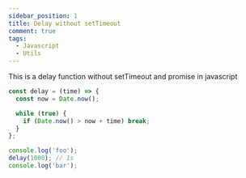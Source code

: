 ```yaml
---
sidebar_position: 1
title: Delay without setTimeout
comment: true
tags:
  - Javascript
  - Utils
---
```


This is a delay function without setTimeout and promise in javascript

```javascript
const delay = (time) => {
  const now = Date.now();

  while (true) {
    if (Date.now() > now + time) break;
  }
};

console.log('foo');
delay(1000); // 1s
console.log('bar');
```
